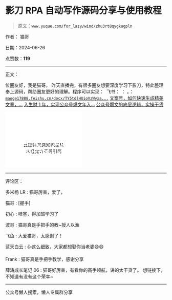 # 影刀 RPA 自动写作源码分享与使用教程

> 原文：[`www.yuque.com/for_lazy/wind/zhu3rt8qygkugpln`](https://www.yuque.com/for_lazy/wind/zhu3rt8qygkugpln)

作者： 猫哥

日期：2024-06-26

点赞数：**119**

* * *

正文：

位圈友好，我是猫哥。​ ​ 昨天直播完，有很多圈友想要深度学习下影刀，特此整理奉上源码，帮助圈友更好的理解。​ 程序可以实现： ​ 飞书： ： 。： [`maoge17888.feishu.cn/docx/TY5tdlHUioVzWyxa...`](https://maoge17888.feishu.cn/docx/TY5tdlHUioVzWyxa7xvcm8sBnSh) [文案号，如何快速生成精美文章，...](https://t.zsxq.com/5oHUy) [入生财 1 年，实现公众号爆文年入...](https://t.zsxq.com/ZPqOF) [公众号爆文的底层逻辑，实操干货](https://t.zsxq.com/GDhx1)

![](img/5489ee9b709bc841b6667fce9f841dea.png "None")

* * *

评论区：

多米杨 LR : 猫哥厉害，爱了，

猫哥 : [握手]

初心 : 哇塞，得加班学习了

波哥 : 猫哥真是手把手的教~授人以渔

飞鱼 : 大爱猫哥，太感谢了！

蓝天白云 : 👍这么细致，大家都想娶你当老婆😄😄

Frank : 猫哥真是手把手教学，感谢分享

薛涛成长笔记 06 : 猫哥好厉害，有看你的高手领航，讲的太干货了。 想链接下， 不知道有没有这个荣幸~

* * *

公众号懒人搜索，懒人专属群分享